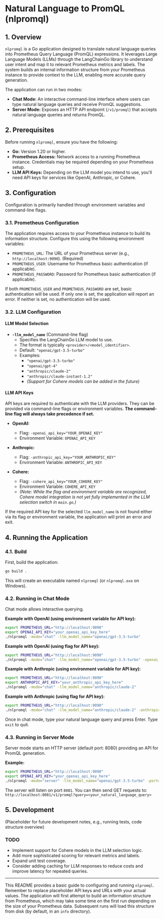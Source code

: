 # Natural Language to PromQL (nlpromql)

## 1. Overview

`nlpromql` is a Go application designed to translate natural language queries into Prometheus Query Language (PromQL) expressions. It leverages Large Language Models (LLMs) through the LangChainGo library to understand user intent and map it to relevant Prometheus metrics and labels. The system builds an internal information structure from your Prometheus instance to provide context to the LLM, enabling more accurate query generation.

The application can run in two modes:
-   **Chat Mode:** An interactive command-line interface where users can type natural language queries and receive PromQL suggestions.
-   **Server Mode:** Exposes an HTTP API endpoint (`/v1/promql`) that accepts natural language queries and returns PromQL.

## 2. Prerequisites

Before running `nlpromql`, ensure you have the following:

*   **Go:** Version 1.20 or higher.
*   **Prometheus Access:** Network access to a running Prometheus instance. Credentials may be required depending on your Prometheus setup.
*   **LLM API Keys:** Depending on the LLM model you intend to use, you'll need API keys for services like OpenAI, Anthropic, or Cohere.

## 3. Configuration

Configuration is primarily handled through environment variables and command-line flags.

### 3.1. Prometheus Configuration

The application requires access to your Prometheus instance to build its information structure. Configure this using the following environment variables:

*   `PROMETHEUS_URL`: The URL of your Prometheus server (e.g., `http://localhost:9090`). (Required)
*   `PROMETHEUS_USER`: Username for Prometheus basic authentication (if applicable).
*   `PROMETHEUS_PASSWORD`: Password for Prometheus basic authentication (if applicable).

If both `PROMETHEUS_USER` and `PROMETHEUS_PASSWORD` are set, basic authentication will be used. If only one is set, the application will report an error. If neither is set, no authentication will be used.

### 3.2. LLM Configuration

#### LLM Model Selection

*   **`-llm_model_name`** (Command-line flag)
    *   Specifies the LangChainGo LLM model to use.
    *   The format is typically `<provider>/<model_identifier>`.
    *   Default: `"openai/gpt-3.5-turbo"`
    *   Examples:
        *   `"openai/gpt-3.5-turbo"`
        *   `"openai/gpt-4"`
        *   `"anthropic/claude-2"`
        *   `"anthropic/claude-instant-1.2"`
        *   *(Support for Cohere models can be added in the future)*

#### LLM API Keys

API keys are required to authenticate with the LLM providers. They can be provided via command-line flags or environment variables. **The command-line flag will always take precedence if set.**

*   **OpenAI:**
    *   Flag: `-openai_api_key="YOUR_OPENAI_KEY"`
    *   Environment Variable: `OPENAI_API_KEY`

*   **Anthropic:**
    *   Flag: `-anthropic_api_key="YOUR_ANTHROPIC_KEY"`
    *   Environment Variable: `ANTHROPIC_API_KEY`

*   **Cohere:**
    *   Flag: `-cohere_api_key="YOUR_COHERE_KEY"`
    *   Environment Variable: `COHERE_API_KEY`
    *   *(Note: While the flag and environment variable are recognized, Cohere model integration is not yet fully implemented in the LLM selection switch in `main.go`.)*

If the required API key for the selected `llm_model_name` is not found either via its flag or environment variable, the application will print an error and exit.

## 4. Running the Application

### 4.1. Build

First, build the application:
```bash
go build .
```
This will create an executable named `nlpromql` (or `nlpromql.exe` on Windows).

### 4.2. Running in Chat Mode

Chat mode allows interactive querying.

**Example with OpenAI (using environment variable for API key):**
```bash
export PROMETHEUS_URL="http://localhost:9090"
export OPENAI_API_KEY="your_openai_api_key_here"
./nlpromql -mode="chat" -llm_model_name="openai/gpt-3.5-turbo"
```

**Example with OpenAI (using flag for API key):**
```bash
export PROMETHEUS_URL="http://localhost:9090"
./nlpromql -mode="chat" -llm_model_name="openai/gpt-3.5-turbo" -openai_api_key="your_openai_api_key_here"
```

**Example with Anthropic (using environment variable for API key):**
```bash
export PROMETHEUS_URL="http://localhost:9090"
export ANTHROPIC_API_KEY="your_anthropic_api_key_here"
./nlpromql -mode="chat" -llm_model_name="anthropic/claude-2"
```

**Example with Anthropic (using flag for API key):**
```bash
export PROMETHEUS_URL="http://localhost:9090"
./nlpromql -mode="chat" -llm_model_name="anthropic/claude-2" -anthropic_api_key="your_anthropic_api_key_here"
```

Once in chat mode, type your natural language query and press Enter. Type `exit` to quit.

### 4.3. Running in Server Mode

Server mode starts an HTTP server (default port: 8080) providing an API for PromQL generation.

**Example:**
```bash
export PROMETHEUS_URL="http://localhost:9090"
export OPENAI_API_KEY="your_openai_api_key_here"
./nlpromql -mode="server" -llm_model_name="openai/gpt-3.5-turbo" -port="8081"
```
The server will listen on port `8081`. You can then send GET requests to:
`http://localhost:8081/v1/promql?query=<your_natural_language_query>`

## 5. Development

(Placeholder for future development notes, e.g., running tests, code structure overview)

### TODO
*   Implement support for Cohere models in the LLM selection logic.
*   Add more sophisticated scoring for relevant metrics and labels.
*   Expand unit test coverage.
*   Consider adding caching for LLM responses to reduce costs and improve latency for repeated queries.

---
This README provides a basic guide to configuring and running `nlpromql`.
Remember to replace placeholder API keys and URLs with your actual values.
The application will first attempt to build an information structure from Prometheus, which may take some time on the first run depending on the size of your Prometheus data. Subsequent runs will load this structure from disk (by default, in an `info` directory).
```
